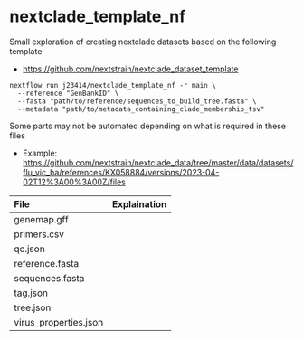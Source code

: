 # nextclade_template_nf

Small exploration of creating nextclade datasets based on the following template

* https://github.com/nextstrain/nextclade_dataset_template

```
nextflow run j23414/nextclade_template_nf -r main \
  --reference "GenBankID" \
  --fasta "path/to/reference/sequences_to_build_tree.fasta" \
  --metadata "path/to/metadata_containing_clade_membership_tsv"
```

Some parts may not be automated depending on what is required in these files

* Example: https://github.com/nextstrain/nextclade_data/tree/master/data/datasets/flu_vic_ha/references/KX058884/versions/2023-04-02T12%3A00%3A00Z/files

| File | Explaination|
| :--|:--|
| genemap.gff| | 
| primers.csv | | 
| qc.json | | 
| reference.fasta | | 
| sequences.fasta | | 
| tag.json | |
| tree.json| |
| virus_properties.json| |

```

```